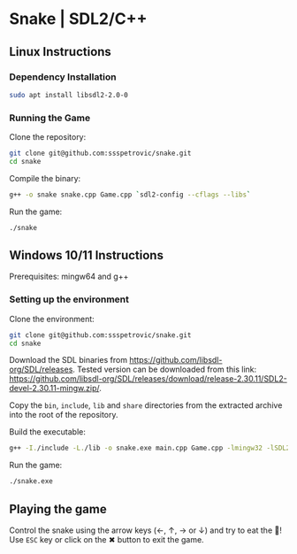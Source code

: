 # Snake | SDL2/C++

## Linux Instructions

### Dependency Installation

```bash
sudo apt install libsdl2-2.0-0
```

### Running the Game

Clone the repository:
```bash
git clone git@github.com:ssspetrovic/snake.git
cd snake
```

Compile the binary:
```bash
g++ -o snake snake.cpp Game.cpp `sdl2-config --cflags --libs`
```

Run the game:
```bash
./snake
```

## Windows 10/11 Instructions

Prerequisites: mingw64 and g++

### Setting up the environment

Clone the environment:

```bash
git clone git@github.com:ssspetrovic/snake.git
cd snake
```

Download the SDL binaries from https://github.com/libsdl-org/SDL/releases. Tested version can be downloaded from this link: https://github.com/libsdl-org/SDL/releases/download/release-2.30.11/SDL2-devel-2.30.11-mingw.zip/.

Copy the `bin`, `include`, `lib` and `share` directories from the extracted archive into the root of the repository.

Build the executable:

```bash
g++ -I./include -L./lib -o snake.exe main.cpp Game.cpp -lmingw32 -lSDL2main -lSDL2
```

Run the game:

```bash
./snake.exe
```

## Playing the game

Control the snake using the arrow keys (&larr;, &uarr;, &rarr; or &darr;) and try to eat the 🍎!
<br/>
Use `ESC` key or click on the &#10006; button to exit the game.
